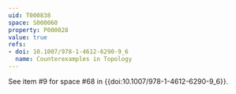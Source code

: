 ```yaml
---
uid: T000838
space: S000060
property: P000028
value: true
refs:
- doi: 10.1007/978-1-4612-6290-9_6
  name: Counterexamples in Topology
---
```


See item #9 for space #68 in {{doi:10.1007/978-1-4612-6290-9_6}}.
